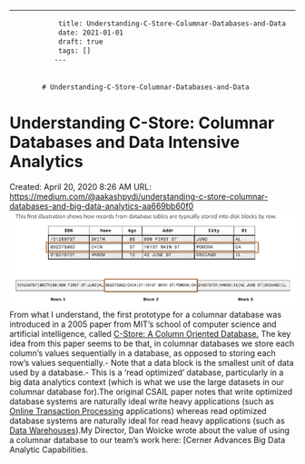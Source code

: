 ---
                title: Understanding-C-Store-Columnar-Databases-and-Data
                date: 2021-01-01    
                draft: true
                tags: []
               ---


            # Understanding-C-Store-Columnar-Databases-and-Data

# Understanding C-Store: Columnar Databases and Data Intensive Analytics
Created: April 20, 2020 8:26 AM
URL: https://medium.com/@aakashpydi/understanding-c-store-columnar-databases-and-big-data-analytics-aa669bb60f0
![1*xNYKI1azVyfzhXB-cIvKUw.png](Understanding%20C-Store%20Columnar%20Databases%20and%20Data%20%2098d15be3b76c4c37b71a50b419ddb1f8/1xNYKI1azVyfzhXB-cIvKUw.png)
From what I understand, the first prototype for a columnar database was introduced in a 2005 paper from MIT’s school of computer science and artificial intelligence, called [C-Store: A Column Oriented Database.](http://db.csail.mit.edu/projects/cstore/vldb.pdf)
The key idea from this paper seems to be that, in columnar databases we store each column’s values sequentially in a database, as opposed to storing each row’s values sequentially.- Note that a data block is the smallest unit of data used by a database.- This is a ‘read optimized’ database, particularly in a big data analytics context (which is what we use the large datasets in our columnar database for).The original CSAIL paper notes that write optimized database systems are naturally ideal write heavy applications (such as [Online Transaction Processing](https://docs.microsoft.com/en-us/azure/architecture/data-guide/relational-data/online-transaction-processing) applications) whereas read optimized database systems are naturally ideal for read heavy applications (such as [Data Warehouses](https://aws.amazon.com/data-warehouse/)).My Director, Dan Woicke wrote about the value of using a columnar database to our team’s work here: [Cerner Advances Big Data Analytic Capabilities.